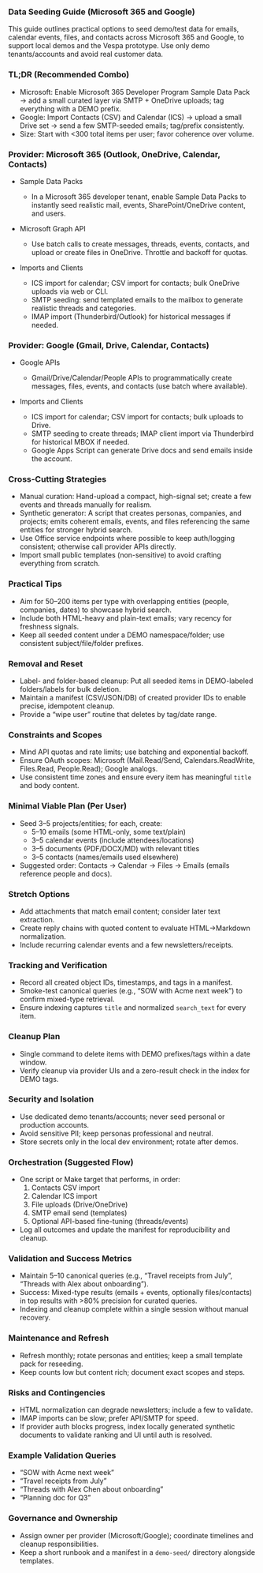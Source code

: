 ### Data Seeding Guide (Microsoft 365 and Google)

This guide outlines practical options to seed demo/test data for emails, calendar events, files, and contacts across Microsoft 365 and Google, to support local demos and the Vespa prototype. Use only demo tenants/accounts and avoid real customer data.

### TL;DR (Recommended Combo)

- Microsoft: Enable Microsoft 365 Developer Program Sample Data Pack → add a small curated layer via SMTP + OneDrive uploads; tag everything with a DEMO prefix.
- Google: Import Contacts (CSV) and Calendar (ICS) → upload a small Drive set → send a few SMTP-seeded emails; tag/prefix consistently.
- Size: Start with <300 total items per user; favor coherence over volume.

### Provider: Microsoft 365 (Outlook, OneDrive, Calendar, Contacts)

- Sample Data Packs
  - In a Microsoft 365 developer tenant, enable Sample Data Packs to instantly seed realistic mail, events, SharePoint/OneDrive content, and users.

- Microsoft Graph API
  - Use batch calls to create messages, threads, events, contacts, and upload or create files in OneDrive. Throttle and backoff for quotas.

- Imports and Clients
  - ICS import for calendar; CSV import for contacts; bulk OneDrive uploads via web or CLI.
  - SMTP seeding: send templated emails to the mailbox to generate realistic threads and categories.
  - IMAP import (Thunderbird/Outlook) for historical messages if needed.

### Provider: Google (Gmail, Drive, Calendar, Contacts)

- Google APIs
  - Gmail/Drive/Calendar/People APIs to programmatically create messages, files, events, and contacts (use batch where available).

- Imports and Clients
  - ICS import for calendar; CSV import for contacts; bulk uploads to Drive.
  - SMTP seeding to create threads; IMAP client import via Thunderbird for historical MBOX if needed.
  - Google Apps Script can generate Drive docs and send emails inside the account.

### Cross-Cutting Strategies

- Manual curation: Hand-upload a compact, high-signal set; create a few events and threads manually for realism.
- Synthetic generator: A script that creates personas, companies, and projects; emits coherent emails, events, and files referencing the same entities for stronger hybrid search.
- Use Office service endpoints where possible to keep auth/logging consistent; otherwise call provider APIs directly.
- Import small public templates (non-sensitive) to avoid crafting everything from scratch.

### Practical Tips

- Aim for 50–200 items per type with overlapping entities (people, companies, dates) to showcase hybrid search.
- Include both HTML-heavy and plain-text emails; vary recency for freshness signals.
- Keep all seeded content under a DEMO namespace/folder; use consistent subject/file/folder prefixes.

### Removal and Reset

- Label- and folder-based cleanup: Put all seeded items in DEMO-labeled folders/labels for bulk deletion.
- Maintain a manifest (CSV/JSON/DB) of created provider IDs to enable precise, idempotent cleanup.
- Provide a “wipe user” routine that deletes by tag/date range.

### Constraints and Scopes

- Mind API quotas and rate limits; use batching and exponential backoff.
- Ensure OAuth scopes: Microsoft (Mail.Read/Send, Calendars.ReadWrite, Files.Read, People.Read); Google analogs.
- Use consistent time zones and ensure every item has meaningful `title` and body content.

### Minimal Viable Plan (Per User)

- Seed 3–5 projects/entities; for each, create:
  - 5–10 emails (some HTML-only, some text/plain)
  - 3–5 calendar events (include attendees/locations)
  - 3–5 documents (PDF/DOCX/MD) with relevant titles
  - 3–5 contacts (names/emails used elsewhere)
- Suggested order: Contacts → Calendar → Files → Emails (emails reference people and docs).

### Stretch Options

- Add attachments that match email content; consider later text extraction.
- Create reply chains with quoted content to evaluate HTML→Markdown normalization.
- Include recurring calendar events and a few newsletters/receipts.

### Tracking and Verification

- Record all created object IDs, timestamps, and tags in a manifest.
- Smoke-test canonical queries (e.g., “SOW with Acme next week”) to confirm mixed-type retrieval.
- Ensure indexing captures `title` and normalized `search_text` for every item.

### Cleanup Plan

- Single command to delete items with DEMO prefixes/tags within a date window.
- Verify cleanup via provider UIs and a zero-result check in the index for DEMO tags.

### Security and Isolation

- Use dedicated demo tenants/accounts; never seed personal or production accounts.
- Avoid sensitive PII; keep personas professional and neutral.
- Store secrets only in the local dev environment; rotate after demos.

### Orchestration (Suggested Flow)

- One script or Make target that performs, in order:
  1) Contacts CSV import
  2) Calendar ICS import
  3) File uploads (Drive/OneDrive)
  4) SMTP email send (templates)
  5) Optional API-based fine-tuning (threads/events)
- Log all outcomes and update the manifest for reproducibility and cleanup.

### Validation and Success Metrics

- Maintain 5–10 canonical queries (e.g., “Travel receipts from July”, “Threads with Alex about onboarding”).
- Success: Mixed-type results (emails + events, optionally files/contacts) in top results with >80% precision for curated queries.
- Indexing and cleanup complete within a single session without manual recovery.

### Maintenance and Refresh

- Refresh monthly; rotate personas and entities; keep a small template pack for reseeding.
- Keep counts low but content rich; document exact scopes and steps.

### Risks and Contingencies

- HTML normalization can degrade newsletters; include a few to validate.
- IMAP imports can be slow; prefer API/SMTP for speed.
- If provider auth blocks progress, index locally generated synthetic documents to validate ranking and UI until auth is resolved.

### Example Validation Queries

- “SOW with Acme next week”
- “Travel receipts from July”
- “Threads with Alex Chen about onboarding”
- “Planning doc for Q3”

### Governance and Ownership

- Assign owner per provider (Microsoft/Google); coordinate timelines and cleanup responsibilities.
- Keep a short runbook and a manifest in a `demo-seed/` directory alongside templates.


